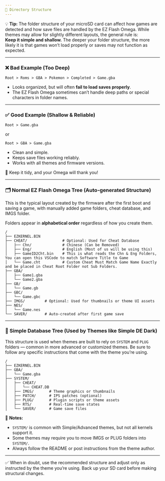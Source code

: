 ```yaml
---
📂 Directory Structure
---
```


💡 **Tip:** The folder structure of your microSD card can affect how games are detected and how save files are handled by the EZ Flash Omega. While themes may allow for slightly different layouts, the general rule is:  
**Keep it simple and shallow.** The deeper your folder structure, the more likely it is that games won’t load properly or saves may not function as expected.

---

### ❌ Bad Example (Too Deep)

```
Root > Roms > GBA > Pokemon > Completed > Game.gba
```

- Looks organized, but will often **fail to load saves properly**.
- The EZ Flash Omega sometimes can’t handle deep paths or special characters in folder names.

---

### ✅ Good Example (Shallow & Reliable)

```
Root > Game.gba
```

or

```
Root > GBA > Game.gba
```

- Clean and simple.
- Keeps save files working reliably.
- Works with all themes and firmware versions.
  
🧠 Keep it tidy, and your Omega will thank you!

---

### 🗂️ Normal EZ Flash Omega Tree (Auto-generated Structure)

This is the typical layout created by the firmware after the first boot and saving a game, with manually added game folders, cheat database, and IMGS folder.

Folders appear in **alphabetical order** regardless of how you create them.

```
/
├── EZKERNEL.BIN
├── CHEAT/                # Optional: Used for Cheat Database
│   ├── Chn/              # Chinese (Can be Removed)
│   ├── Eng/              # English (Most of us will be using this)
│   ├── GameID2Cht.bin    # This is what reads the Chn & Eng Folders, You can open this VSCode to match Software Title to Game 
│   └── Game.cht          # Custom Cheat Must Match Game Name Exactly and be placed in Cheat Root Folder not Sub Folders.
├── GBA/
│   ├── Game1.gba
│   └── Game2.gba
├── GB/
│   └── Game.gb
├── GBC/
│   └── Game.gbc
├── IMGS/         # Optional: Used for thumbnails or theme UI assets
├── NES/
│   └── Game.nes
└── SAVER/        # Auto-created after first game save

```

---

### 🎨 Simple Database Tree (Used by Themes like Simple DE Dark)

This structure is used when themes are built to rely on `SYSTEM` and `PLUG` folders — common in more advanced or customized themes. Be sure to follow any specific instructions that come with the theme you’re using.

```
/
├── EZKERNEL.BIN
├── GBA/
│   └── Game.gba
├── SYSTEM/
│   ├── CHEAT/
│   │   └── CHEAT.DB
│   ├── IMGS/       # Theme graphics or thumbnails
│   ├── PATCH/      # IPS patches (optional)
│   ├── PLUG/       # Plugin scripts or theme assets
│   ├── RTS/        # Real-time save states
│   └── SAVER/      # Game save files
```

📝 **Notes:**
- `SYSTEM/` is common with Simple/Advanced themes, but not all kernels support it.
- Some themes may require you to move IMGS or PLUG folders into `SYSTEM/`.
- Always follow the README or post instructions from the theme author.

---

✅ When in doubt, use the recommended structure and adjust only as instructed by the theme you’re using. Back up your SD card before making structural changes.

